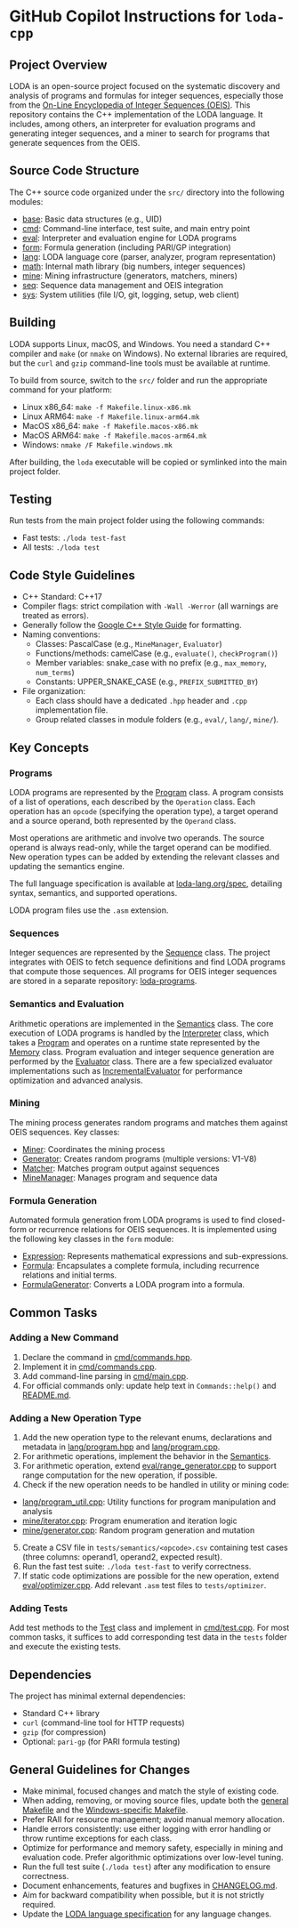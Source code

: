 # GitHub Copilot Instructions for `loda-cpp`

## Project Overview

LODA is an open-source project focused on the systematic discovery and analysis of programs and formulas for integer sequences, especially those from the [On-Line Encyclopedia of Integer Sequences (OEIS)](https://oeis.org/). This repository contains the C++ implementation of the LODA language. It includes, among others, an interpreter for evaluation programs and generating integer sequences, and a miner to search for programs that generate sequences from the OEIS.

## Source Code Structure

The C++ source code organized under the `src/` directory into the following modules:

- [base](../src/base): Basic data structures (e.g., UID)
- [cmd](../src/cmd): Command-line interface, test suite, and main entry point
- [eval](../src/eval): Interpreter and evaluation engine for LODA programs
- [form](../src/form): Formula generation (including PARI/GP integration)
- [lang](../src/lang): LODA language core (parser, analyzer, program representation)
- [math](../src/math): Internal math library (big numbers, integer sequences)
- [mine](../src/mine): Mining infrastructure (generators, matchers, miners)
- [seq](../src/seq): Sequence data management and OEIS integration
- [sys](../src/sys): System utilities (file I/O, git, logging, setup, web client)

## Building

LODA supports Linux, macOS, and Windows. You need a standard C++ compiler and `make` (or `nmake` on Windows). No external libraries are required, but the `curl` and `gzip` command-line tools must be available at runtime.

To build from source, switch to the `src/` folder and run the appropriate command for your platform:

* Linux x86\_64: `make -f Makefile.linux-x86.mk`
* Linux ARM64: `make -f Makefile.linux-arm64.mk`
* MacOS x86\_64: `make -f Makefile.macos-x86.mk`
* MacOS ARM64: `make -f Makefile.macos-arm64.mk`
* Windows: `nmake /F Makefile.windows.mk`

After building, the `loda` executable will be copied or symlinked into the main project folder.

## Testing

Run tests from the main project folder using the following commands:
- Fast tests: `./loda test-fast`
- All tests: `./loda test`

## Code Style Guidelines

- C++ Standard: C++17
- Compiler flags: strict compilation with `-Wall -Werror` (all warnings are treated as errors).
- Generally follow the [Google C++ Style Guide](https://google.github.io/styleguide/cppguide.html) for formatting.
- Naming conventions:
  - Classes: PascalCase (e.g., `MineManager`, `Evaluator`)
  - Functions/methods: camelCase (e.g., `evaluate()`, `checkProgram()`)
  - Member variables: snake_case with no prefix (e.g., `max_memory`, `num_terms`)
  - Constants: UPPER_SNAKE_CASE (e.g., `PREFIX_SUBMITTED_BY`)
- File organization:  
  - Each class should have a dedicated `.hpp` header and `.cpp` implementation file.
  - Group related classes in module folders (e.g., `eval/`, `lang/`, `mine/`).

## Key Concepts

### Programs

LODA programs are represented by the [Program](../src/lang/program.hpp) class. A program consists of a list of operations, each described by the `Operation` class. Each operation has an `opcode` (specifying the operation type), a target operand and a source operand, both represented by the `Operand` class.

Most operations are arithmetic and involve two operands. The source operand is always read-only, while the target operand can be modified. New operation types can be added by extending the relevant classes and updating the semantics engine.

The full language specification is available at [loda-lang.org/spec](https://loda-lang.org/spec/), detailing syntax, semantics, and supported operations.

LODA program files use the `.asm` extension.

### Sequences

Integer sequences are represented by the [Sequence](../src/math/sequence.hpp) class. The project integrates with OEIS to fetch sequence definitions and find LODA programs that compute those sequences.
All programs for OEIS integer sequences are stored in a separate repository: [loda-programs](https://github.com/loda-lang/loda-programs).

### Semantics and Evaluation

Arithmetic operations are implemented in the [Semantics](../src/eval/semantics.hpp) class. The core execution of LODA programs is handled by the [Interpreter](../src/eval/interpreter.hpp) class, which takes a [Program](../src/lang/program.hpp) and operates on a runtime state represented by the [Memory](../src/eval/memory.hpp) class. Program evaluation and integer sequence generation are performed by the [Evaluator](../src/eval/evaluator.hpp) class. There are a few specialized evaluator implementations such as [IncrementalEvaluator](../src/eval/evaluator_inc.hpp) for performance optimization and advanced analysis.

### Mining

The mining process generates random programs and matches them against OEIS sequences. Key classes:
- [Miner](../src/mine/miner.hpp): Coordinates the mining process
- [Generator](../src/mine/generator.hpp): Creates random programs (multiple versions: V1-V8)
- [Matcher](../src/mine/matcher.hpp): Matches program output against sequences
- [MineManager](../src/mine/mine_manager.hpp): Manages program and sequence data

### Formula Generation

Automated formula generation from LODA programs is used to find closed-form or recurrence relations for OEIS sequences. It is implemented using the following key classes in the `form` module:
- [Expression](../src/form/expression.hpp): Represents mathematical expressions and sub-expressions.
- [Formula](../src/form/formula.hpp): Encapsulates a complete formula, including recurrence relations and initial terms.
- [FormulaGenerator](../src/form/formula_gen.hpp): Converts a LODA program into a formula.

## Common Tasks

### Adding a New Command

1. Declare the command in [cmd/commands.hpp](../src/cmd/commands.hpp).
2. Implement it in [cmd/commands.cpp](../src/cmd/commands.cpp).
3. Add command-line parsing in [cmd/main.cpp](../src/cmd/main.cpp).
4. For official commands only: update help text in `Commands::help()` and [README.md](../README.md).

### Adding a New Operation Type

1. Add the new operation type to the relevant enums, declarations and metadata in [lang/program.hpp](../src/lang/program.hpp) and [lang/program.cpp](../src/lang/program.cpp).
2. For arithmetic operations, implement the behavior in the [Semantics](../src/eval/semantics.cpp).
3. For arithmetic operation, extend [eval/range_generator.cpp](../src/eval/range_generator.cpp) to support range computation for the new operation, if possible.
4. Check if the new operation needs to be handled in utility or mining code:
  - [lang/program_util.cpp](../src/lang/program_util.cpp): Utility functions for program manipulation and analysis
  - [mine/iterator.cpp](../src/mine/iterator.cpp): Program enumeration and iteration logic
  - [mine/generator.cpp](../src/mine/generator.cpp): Random program generation and mutation
5. Create a CSV file in `tests/semantics/<opcode>.csv` containing test cases (three columns: operand1, operand2, expected result).
6. Run the fast test suite: `./loda test-fast` to verify correctness.
7. If static code optimizations are possible for the new operation, extend [eval/optimizer.cpp](../src/eval/optimizer.cpp). Add relevant `.asm` test files to `tests/optimizer`.

### Adding Tests

Add test methods to the [Test](../src/cmd/test.hpp) class and implement in [cmd/test.cpp](../src/cmd/test.cpp). For most common tasks, it suffices to add corresponding test data in the `tests` folder and execute the existing tests.

## Dependencies

The project has minimal external dependencies:
- Standard C++ library
- `curl` (command-line tool for HTTP requests)
- `gzip` (for compression)
- Optional: `pari-gp` (for PARI formula testing)

## General Guidelines for Changes

- Make minimal, focused changes and match the style of existing code.
- When adding, removing, or moving source files, update both the [general Makefile](../src/Makefile) and the [Windows-specific Makefile](../src/Makefile.windows.mk).
- Prefer RAII for resource management; avoid manual memory allocation.
- Handle errors consistently: use either logging with error handling or throw runtime exceptions for each class.
- Optimize for performance and memory safety, especially in mining and evaluation code. Prefer algorithmic optimizations over low-level tuning.
- Run the full test suite (`./loda test`) after any modification to ensure correctness.
- Document enhancements, features and bugfixes in [CHANGELOG.md](../CHANGELOG.md).
- Aim for backward compatibility when possible, but it is not strictly required.
- Update the [LODA language specification](https://loda-lang.org/spec/) for any language changes.

